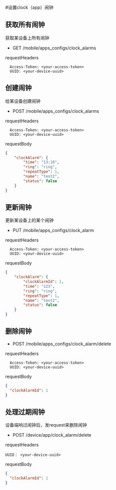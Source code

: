 #设置clock（app）闹钟

## 获取所有闹钟
获取某设备上所有闹钟

* GET /mobile/apps_configs/clock_alarms

requestHeaders

```
  Access-Token: <your-access-token>
  UUID: <your-device-uuid>
```

## 创建闹钟
给某设备创建闹钟

* POST /mobile/apps_configs/clock_alarms

requestHeaders

```
  Access-Token: <your-access-token>
  UUID: <your-device-uuid>
```

requestBody

```json
{
	"clockAlarm": {
		"time": "13:10",
		"ring": "ring",
		"repeatType": 1,
		"name": "test2",
		"status": false
	}
}
```

## 更新闹钟
更新某设备上的某个闹钟

* PUT /mobile/apps_configs/clock_alarm

requestHeaders

```
  Access-Token: <your-access-token>
  UUID: <your-device-uuid>
```

requestBody

```json
{
	"clockAlarm": {
		"clockAlarmId": 1,
		"time": "123",
		"ring": "ring",
		"repeatType": 1,
		"name": "test2",
		"status": false
	}
}
```

## 删除闹钟

* POST /mobile/apps_configs/clock_alarm/delete

requestHeaders

```
  Access-Token: <your-access-token>
  UUID: <your-device-uuid>
```

requestBody

```json
{
  "clockAlarmId": 1
}
```

## 处理过期闹钟
设备端响过闹钟后，发request来删除闹钟

* POST /device/app/clock_alarm/delete

requestHeaders

```
UUID： <your-device-uuid>
```

requestBody
```json
{
  "clockAlarmId": 1
}
```
